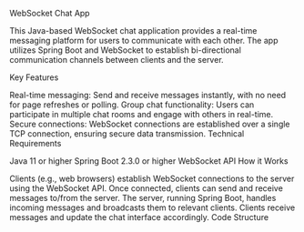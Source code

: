 WebSocket Chat App

This Java-based WebSocket chat application provides a real-time messaging platform for users to communicate with each other. The app utilizes Spring Boot and WebSocket to establish bi-directional communication channels between clients and the server.

Key Features

Real-time messaging: Send and receive messages instantly, with no need for page refreshes or polling.
Group chat functionality: Users can participate in multiple chat rooms and engage with others in real-time.
Secure connections: WebSocket connections are established over a single TCP connection, ensuring secure data transmission.
Technical Requirements

Java 11 or higher
Spring Boot 2.3.0 or higher
WebSocket API
How it Works

Clients (e.g., web browsers) establish WebSocket connections to the server using the WebSocket API.
Once connected, clients can send and receive messages to/from the server.
The server, running Spring Boot, handles incoming messages and broadcasts them to relevant clients.
Clients receive messages and update the chat interface accordingly.
Code Structure
